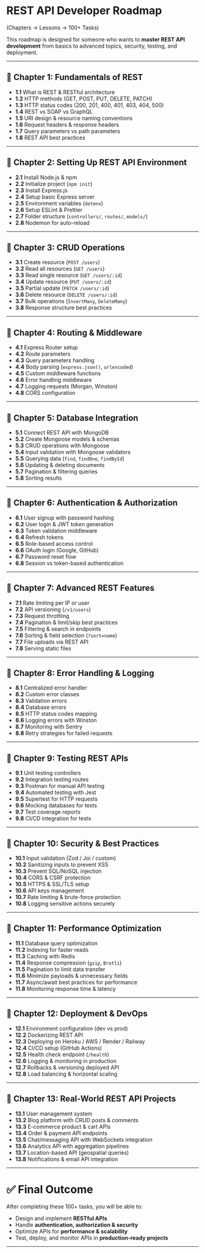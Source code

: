 # REST API Developer Roadmap  
(Chapters → Lessons → 100+ Tasks)

This roadmap is designed for someone who wants to **master REST API development** from basics to advanced topics, security, testing, and deployment.  

---

## 📖 Chapter 1: Fundamentals of REST
- **1.1** What is REST & RESTful architecture  
- **1.2** HTTP methods (GET, POST, PUT, DELETE, PATCH)  
- **1.3** HTTP status codes (200, 201, 400, 401, 403, 404, 500)  
- **1.4** REST vs SOAP vs GraphQL  
- **1.5** URI design & resource naming conventions  
- **1.6** Request headers & response headers  
- **1.7** Query parameters vs path parameters  
- **1.8** REST API best practices  

---

## 📖 Chapter 2: Setting Up REST API Environment
- **2.1** Install Node.js & npm  
- **2.2** Initialize project (`npm init`)  
- **2.3** Install Express.js  
- **2.4** Setup basic Express server  
- **2.5** Environment variables (`dotenv`)  
- **2.6** Setup ESLint & Prettier  
- **2.7** Folder structure (`controllers/`, `routes/`, `models/`)  
- **2.8** Nodemon for auto-reload  

---

## 📖 Chapter 3: CRUD Operations
- **3.1** Create resource (`POST /users`)  
- **3.2** Read all resources (`GET /users`)  
- **3.3** Read single resource (`GET /users/:id`)  
- **3.4** Update resource (`PUT /users/:id`)  
- **3.5** Partial update (`PATCH /users/:id`)  
- **3.6** Delete resource (`DELETE /users/:id`)  
- **3.7** Bulk operations (`InsertMany`, `DeleteMany`)  
- **3.8** Response structure best practices  

---

## 📖 Chapter 4: Routing & Middleware
- **4.1** Express Router setup  
- **4.2** Route parameters  
- **4.3** Query parameters handling  
- **4.4** Body parsing (`express.json()`, `urlencoded`)  
- **4.5** Custom middleware functions  
- **4.6** Error handling middleware  
- **4.7** Logging requests (Morgan, Winston)  
- **4.8** CORS configuration  

---

## 📖 Chapter 5: Database Integration
- **5.1** Connect REST API with MongoDB  
- **5.2** Create Mongoose models & schemas  
- **5.3** CRUD operations with Mongoose  
- **5.4** Input validation with Mongoose validators  
- **5.5** Querying data (`find`, `findOne`, `findById`)  
- **5.6** Updating & deleting documents  
- **5.7** Pagination & filtering queries  
- **5.8** Sorting results  

---

## 📖 Chapter 6: Authentication & Authorization
- **6.1** User signup with password hashing  
- **6.2** User login & JWT token generation  
- **6.3** Token validation middleware  
- **6.4** Refresh tokens  
- **6.5** Role-based access control  
- **6.6** OAuth login (Google, GitHub)  
- **6.7** Password reset flow  
- **6.8** Session vs token-based authentication  

---

## 📖 Chapter 7: Advanced REST Features
- **7.1** Rate limiting per IP or user  
- **7.2** API versioning (`/v1/users`)  
- **7.3** Request throttling  
- **7.4** Pagination & limit/skip best practices  
- **7.5** Filtering & search in endpoints  
- **7.6** Sorting & field selection (`?sort=name`)  
- **7.7** File uploads via REST API  
- **7.8** Serving static files  

---

## 📖 Chapter 8: Error Handling & Logging
- **8.1** Centralized error handler  
- **8.2** Custom error classes  
- **8.3** Validation errors  
- **8.4** Database errors  
- **8.5** HTTP status codes mapping  
- **8.6** Logging errors with Winston  
- **8.7** Monitoring with Sentry  
- **8.8** Retry strategies for failed requests  

---

## 📖 Chapter 9: Testing REST APIs
- **9.1** Unit testing controllers  
- **9.2** Integration testing routes  
- **9.3** Postman for manual API testing  
- **9.4** Automated testing with Jest  
- **9.5** Supertest for HTTP requests  
- **9.6** Mocking databases for tests  
- **9.7** Test coverage reports  
- **9.8** CI/CD integration for tests  

---

## 📖 Chapter 10: Security & Best Practices
- **10.1** Input validation (Zod / Joi / custom)  
- **10.2** Sanitizing inputs to prevent XSS  
- **10.3** Prevent SQL/NoSQL injection  
- **10.4** CORS & CSRF protection  
- **10.5** HTTPS & SSL/TLS setup  
- **10.6** API keys management  
- **10.7** Rate limiting & brute-force protection  
- **10.8** Logging sensitive actions securely  

---

## 📖 Chapter 11: Performance Optimization
- **11.1** Database query optimization  
- **11.2** Indexing for faster reads  
- **11.3** Caching with Redis  
- **11.4** Response compression (`gzip`, `Brotli`)  
- **11.5** Pagination to limit data transfer  
- **11.6** Minimize payloads & unnecessary fields  
- **11.7** Async/await best practices for performance  
- **11.8** Monitoring response time & latency  

---

## 📖 Chapter 12: Deployment & DevOps
- **12.1** Environment configuration (dev vs prod)  
- **12.2** Dockerizing REST API  
- **12.3** Deploying on Heroku / AWS / Render / Railway  
- **12.4** CI/CD setup (GitHub Actions)  
- **12.5** Health check endpoint (`/health`)  
- **12.6** Logging & monitoring in production  
- **12.7** Rollbacks & versioning deployed API  
- **12.8** Load balancing & horizontal scaling  

---

## 📖 Chapter 13: Real-World REST API Projects
- **13.1** User management system  
- **13.2** Blog platform with CRUD posts & comments  
- **13.3** E-commerce product & cart APIs  
- **13.4** Order & payment API endpoints  
- **13.5** Chat/messaging API with WebSockets integration  
- **13.6** Analytics API with aggregation pipelines  
- **13.7** Location-based API (geospatial queries)  
- **13.8** Notifications & email API integration  

---

# ✅ Final Outcome
After completing these 100+ tasks, you will be able to:
- Design and implement **RESTful APIs**  
- Handle **authentication, authorization & security**  
- Optimize APIs for **performance & scalability**  
- Test, deploy, and monitor APIs in **production-ready projects**  

---